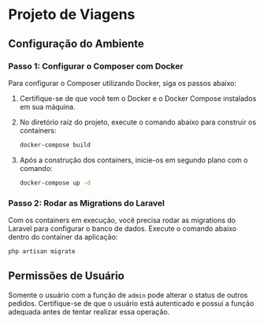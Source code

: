 # Projeto de Viagens

## Configuração do Ambiente

### Passo 1: Configurar o Composer com Docker

Para configurar o Composer utilizando Docker, siga os passos abaixo:

1. Certifique-se de que você tem o Docker e o Docker Compose instalados em sua máquina.
2. No diretório raiz do projeto, execute o comando abaixo para construir os containers:

    ```sh
    docker-compose build
    ```

3. Após a construção dos containers, inicie-os em segundo plano com o comando:

    ```sh
    docker-compose up -d
    ```

### Passo 2: Rodar as Migrations do Laravel

Com os containers em execução, você precisa rodar as migrations do Laravel para configurar o banco de dados. Execute o comando abaixo dentro do container da aplicação:

```sh
php artisan migrate
```

## Permissões de Usuário

Somente o usuário com a função de `admin` pode alterar o status de outros pedidos. Certifique-se de que o usuário está autenticado e possui a função adequada antes de tentar realizar essa operação.

```